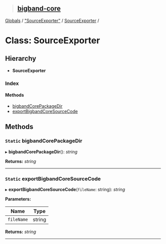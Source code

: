 > ## [bigband-core](../README.md)

[Globals](../globals.md) / ["SourceExporter"](../modules/_sourceexporter_.md) / [SourceExporter](_sourceexporter_.sourceexporter.md) /

# Class: SourceExporter

## Hierarchy

* **SourceExporter**

### Index

#### Methods

* [bigbandCorePackageDir](_sourceexporter_.sourceexporter.md#static-bigbandcorepackagedir)
* [exportBigbandCoreSourceCode](_sourceexporter_.sourceexporter.md#static-exportbigbandcoresourcecode)

## Methods

### `Static` bigbandCorePackageDir

▸ **bigbandCorePackageDir**(): *string*

**Returns:** *string*

___

### `Static` exportBigbandCoreSourceCode

▸ **exportBigbandCoreSourceCode**(`fileName`: string): *string*

**Parameters:**

Name | Type |
------ | ------ |
`fileName` | string |

**Returns:** *string*

___